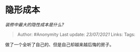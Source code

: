# 隐形成本
*装修中最大的隐性成本是什么?*

> Author: #Anonymity
> Last update: *23/07/2021*
> Links:
> Tags:

做了一个全听了自己的、但是自己却越来越后悔的房子。
